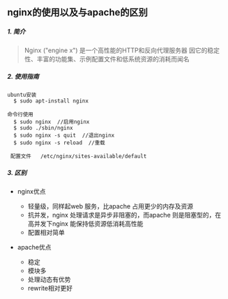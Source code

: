## nginx的使用以及与apache的区别

##### 1. 简介

> Nginx ("engine x") 是一个高性能的HTTP和反向代理服务器
> 因它的稳定性、丰富的功能集、示例配置文件和低系统资源的消耗而闻名

##### 2. 使用指南

    ubuntu安装    
      $ sudo apt-install nginx
    
    命令行使用     
      $ sudo nginx  //启用nginx 
      $ sudo ./sbin/nginx
      $ sudo nginx -s quit  //退出nginx
      $ sudo nginx -s reload  //重载
      
     配置文件   /etc/nginx/sites-available/default
                  
##### 3. 区别                

- nginx优点
  - 轻量级，同样起web 服务，比apache 占用更少的内存及资源
  - 抗并发，nginx 处理请求是异步非阻塞的，而apache 则是阻塞型的，在高并发下nginx 能保持低资源低消耗高性能
  - 配置相对简单

- apache优点
  - 稳定
  - 模块多
  - 处理动态有优势
  - rewrite相对更好

